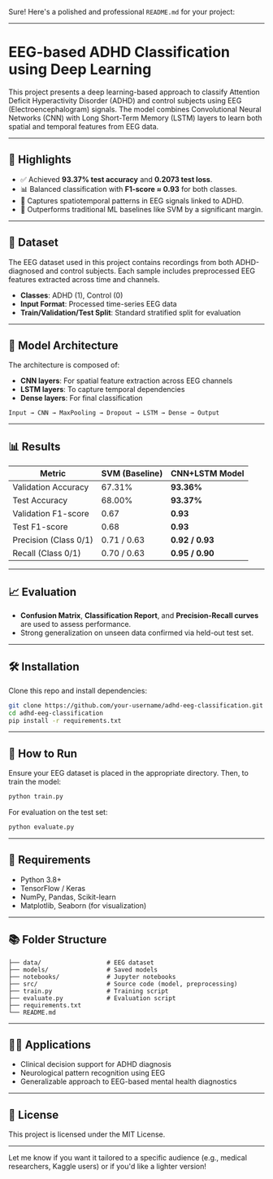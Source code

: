 Sure! Here's a polished and professional `README.md` for your project:

---

# EEG-based ADHD Classification using Deep Learning

This project presents a deep learning-based approach to classify Attention Deficit Hyperactivity Disorder (ADHD) and control subjects using EEG (Electroencephalogram) signals. The model combines Convolutional Neural Networks (CNN) with Long Short-Term Memory (LSTM) layers to learn both spatial and temporal features from EEG data.

---

## 🚀 Highlights

- ✅ Achieved **93.37% test accuracy** and **0.2073 test loss**.
- 📊 Balanced classification with **F1-score ≈ 0.93** for both classes.
- 🧠 Captures spatiotemporal patterns in EEG signals linked to ADHD.
- 🔬 Outperforms traditional ML baselines like SVM by a significant margin.

---

## 📂 Dataset

The EEG dataset used in this project contains recordings from both ADHD-diagnosed and control subjects. Each sample includes preprocessed EEG features extracted across time and channels.

- **Classes**: ADHD (1), Control (0)
- **Input Format**: Processed time-series EEG data
- **Train/Validation/Test Split**: Standard stratified split for evaluation

---

## 🧠 Model Architecture

The architecture is composed of:

- **CNN layers**: For spatial feature extraction across EEG channels
- **LSTM layers**: To capture temporal dependencies
- **Dense layers**: For final classification

```plaintext
Input → CNN → MaxPooling → Dropout → LSTM → Dense → Output
```

---

## 📊 Results

| Metric                 | SVM (Baseline)         | CNN+LSTM Model         |
|------------------------|------------------------|------------------------|
| Validation Accuracy     | 67.31%                 | **93.36%**             |
| Test Accuracy           | 68.00%                 | **93.37%**             |
| Validation F1-score     | 0.67                   | **0.93**               |
| Test F1-score           | 0.68                   | **0.93**               |
| Precision (Class 0/1)   | 0.71 / 0.63            | **0.92 / 0.93**        |
| Recall (Class 0/1)      | 0.70 / 0.63            | **0.95 / 0.90**        |

---

## 📈 Evaluation

- **Confusion Matrix**, **Classification Report**, and **Precision-Recall curves** are used to assess performance.
- Strong generalization on unseen data confirmed via held-out test set.

---

## 🛠️ Installation

Clone this repo and install dependencies:

```bash
git clone https://github.com/your-username/adhd-eeg-classification.git
cd adhd-eeg-classification
pip install -r requirements.txt
```

---

## 🧪 How to Run

Ensure your EEG dataset is placed in the appropriate directory. Then, to train the model:

```bash
python train.py
```

For evaluation on the test set:

```bash
python evaluate.py
```

---

## 📌 Requirements

- Python 3.8+
- TensorFlow / Keras
- NumPy, Pandas, Scikit-learn
- Matplotlib, Seaborn (for visualization)

---

## 📚 Folder Structure

```
├── data/                  # EEG dataset
├── models/                # Saved models
├── notebooks/             # Jupyter notebooks
├── src/                   # Source code (model, preprocessing)
├── train.py               # Training script
├── evaluate.py            # Evaluation script
├── requirements.txt
└── README.md
```

---

## 👨‍⚕️ Applications

- Clinical decision support for ADHD diagnosis  
- Neurological pattern recognition using EEG  
- Generalizable approach to EEG-based mental health diagnostics  

---

## 📄 License

This project is licensed under the MIT License.

---

Let me know if you want it tailored to a specific audience (e.g., medical researchers, Kaggle users) or if you'd like a lighter version!
